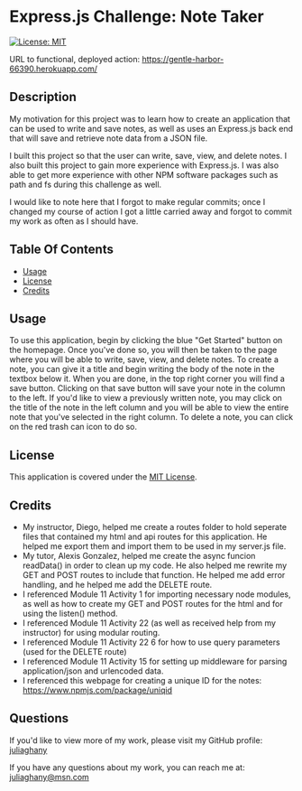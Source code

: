 # Express.js Challenge: Note Taker

[![License: MIT](https://img.shields.io/badge/License-MIT-yellow.svg)](https://opensource.org/licenses/MIT)

URL to functional, deployed action: https://gentle-harbor-66390.herokuapp.com/

## Description 

My motivation for this project was to learn how to create an application that can be used to write and save notes, as well as uses an Express.js back end that will save and retrieve note data from a JSON file. 

I built this project so that the user can write, save, view, and delete notes. I also built this project to gain more experience with Express.js. I was also able to get more experience with other NPM software packages such as path and fs during this challenge as well. 

I would like to note here that I forgot to make regular commits; once I changed my course of action I got a little carried away and forgot to commit my work as often as I should have. 

## Table Of Contents 
- [Usage](#usage)<br>
- [License](#license)<br>
- [Credits](#credits)<br>

## Usage

To use this application, begin by clicking the blue "Get Started" button on the homepage. Once you've done so, you will then be taken to the page where you will be able to write, save, view, and delete notes. To create a note, you can give it a title and begin writing the body of the note in the textbox below it. When you are done, in the top right corner you will find a save button. Clicking on that save button will save your note in the column to the left. If you'd like to view a previously written note, you may click on the title of the note in the left column and you will be able to view the entire note that you've selected in the right column. To delete a note, you can click on the red trash can icon to do so. 

## License 

This application is covered under the [MIT License](https://opensource.org/license/mit/).

## Credits

- My instructor, Diego, helped me create a routes folder to hold seperate files that contained my html and api routes for this application. He helped me export them and import them to be used in my server.js file.
- My tutor, Alexis Gonzalez, helped me create the async funcion readData() in order to clean up my code. He also helped me rewrite my GET and POST routes to include that function. He helped me add error handling, and he helped me add the DELETE route.
- I referenced Module 11 Activity 1 for importing necessary node modules, as well as how to create my GET and POST routes for the html and for using the listen() method. 
- I referenced Module 11 Activity 22 (as well as received help from my instructor) for using modular routing.
- I referenced Module 11 Activity 22 6 for how to use query parameters (used for the DELETE route)
- I referenced Module 11 Activity 15 for setting up middleware for parsing application/json and urlencoded data. 
- I referenced this webpage for creating a unique ID for the notes: https://www.npmjs.com/package/uniqid

## Questions

If you'd like to view more of my work, please visit my GitHub profile: [juliaghany](https://github.com/juliaghany)

If you have any questions about my work, you can reach me at: juliaghany@msn.com

